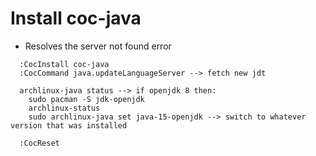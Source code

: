 # Install coc-java
* Resolves the server not found error
```
  :CocInstall coc-java
  :CocCommand java.updateLanguageServer --> fetch new jdt
  
  archlinux-java status --> if openjdk 8 then:
    sudo pacman -S jdk-openjdk
    archlinux-status
    sudo archlinux-java set java-15-openjdk --> switch to whatever version that was installed

  :CocReset
```
